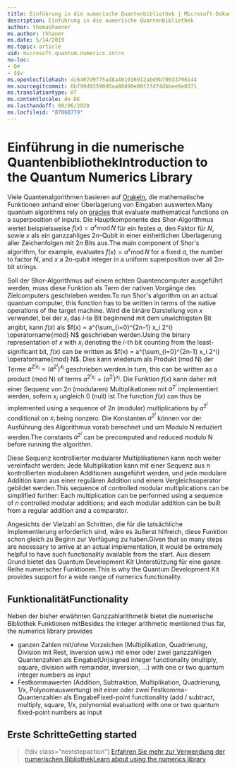 ```yaml
---
title: Einführung in die numerische Quantenbibliothek | Microsoft-Dokumentation
description: Einführung in die numerische Quantenbibliothek
author: thomashaener
ms.author: thhaner
ms.date: 5/14/2019
ms.topic: article
uid: microsoft.quantum.numerics.intro
no-loc:
- Q#
- $$v
ms.openlocfilehash: dc6407d9775ad8a401036912abd0b70033796144
ms.sourcegitcommit: 6bf99d93590d6aa80490e88f2fd74dbbee8e0371
ms.translationtype: HT
ms.contentlocale: de-DE
ms.lasthandoff: 08/06/2020
ms.locfileid: "87868779"
---
```

# <a name="introduction-to-the-quantum-numerics-library"></a><span data-ttu-id="d574f-103">Einführung in die numerische Quantenbibliothek</span><span class="sxs-lookup"><span data-stu-id="d574f-103">Introduction to the Quantum Numerics Library</span></span>

<span data-ttu-id="d574f-104">Viele Quantenalgorithmen basieren auf [Orakeln](xref:microsoft.quantum.concepts.oracles), die mathematische Funktionen anhand einer Überlagerung von Eingaben auswerten.</span><span class="sxs-lookup"><span data-stu-id="d574f-104">Many quantum algorithms rely on [oracles](xref:microsoft.quantum.concepts.oracles) that evaluate mathematical functions on a superposition of inputs.</span></span>
<span data-ttu-id="d574f-105">Die Hauptkomponente des Shor-Algorithmus wertet beispielsweise $f(x) = a^x\operatorname{mod} N$ für ein festes $a$, den Faktor für $N$, sowie $x$ als ein ganzzahliges $2n$-Qubit in einer einheitlichen Überlagerung aller Zeichenfolgen mit $2n$ Bits aus.</span><span class="sxs-lookup"><span data-stu-id="d574f-105">The main component of Shor's algorithm, for example, evaluates $f(x) = a^x\operatorname{mod} N$ for a fixed $a$, the number to factor $N$, and $x$ a $2n$-qubit integer in a uniform superposition over all $2n$-bit strings.</span></span>

<span data-ttu-id="d574f-106">Soll der Shor-Algorithmus auf einem echten Quantencomputer ausgeführt werden, muss diese Funktion als Term der nativen Vorgänge des Zielcomputers geschrieben werden.</span><span class="sxs-lookup"><span data-stu-id="d574f-106">To run Shor's algorithm on an actual quantum computer, this function has to be written in terms of the native operations of the target machine.</span></span>
<span data-ttu-id="d574f-107">Wird die binäre Darstellung von $x$ verwendet, bei der $x_i$ das $i$-te Bit beginnend mit dem unwichtigsten Bit angibt, kann $f(x)$ als $f(x) = a^{\sum_{i=0}^{2n-1} x_i 2^i} \operatorname{mod} N$ geschrieben werden.</span><span class="sxs-lookup"><span data-stu-id="d574f-107">Using the binary representation of $x$ with $x_i$ denoting the $i$-th bit counting from the least-significant bit, $f(x)$ can be written as $f(x) = a^{\sum_{i=0}^{2n-1} x_i 2^i} \operatorname{mod} N$.</span></span>
<span data-ttu-id="d574f-108">Dies kann wiederum als Produkt (mod N) der Terme $a^{2^i x_i}=(a^{2^i})^{x_i}$ geschrieben werden.</span><span class="sxs-lookup"><span data-stu-id="d574f-108">In turn, this can be written as a product (mod N) of terms $a^{2^i x_i}=(a^{2^i})^{x_i}$.</span></span> <span data-ttu-id="d574f-109">Die Funktion $f(x)$ kann daher mit einer Sequenz von $2n$ (modularen) Multiplikationen mit $a^{2^i}$ implementiert werden, sofern $x_i$ ungleich 0 (null) ist.</span><span class="sxs-lookup"><span data-stu-id="d574f-109">The function $f(x)$ can thus be implemented using a sequence of $2n$ (modular) multiplications by $a^{2^i}$ conditional on $x_i$ being nonzero.</span></span> <span data-ttu-id="d574f-110">Die Konstanten $a^{2^i}$ können vor der Ausführung des Algorithmus vorab berechnet und um Modulo N reduziert werden.</span><span class="sxs-lookup"><span data-stu-id="d574f-110">The constants $a^{2^i}$ can be precomputed and reduced modulo N before running the algorithm.</span></span>

<span data-ttu-id="d574f-111">Diese Sequenz kontrollierter modularer Multiplikationen kann noch weiter vereinfacht werden: Jede Multiplikation kann mit einer Sequenz aus $n$ kontrollierten modularen Additionen ausgeführt werden, und jede modulare Addition kann aus einer regulären Addition und einem Vergleichsoperator gebildet werden.</span><span class="sxs-lookup"><span data-stu-id="d574f-111">This sequence of controlled modular multiplications can be simplified further: Each multiplication can be performed using a sequence of $n$ controlled modular additions; and each modular addition can be built from a regular addition and a comparator.</span></span>


<span data-ttu-id="d574f-112">Angesichts der Vielzahl an Schritten, die für die tatsächliche Implementierung erforderlich sind, wäre es äußerst hilfreich, diese Funktion schon gleich zu Beginn zur Verfügung zu haben.</span><span class="sxs-lookup"><span data-stu-id="d574f-112">Given that so many steps are necessary to arrive at an actual implementation, it would be extremely helpful to have such functionality available from the start.</span></span>
<span data-ttu-id="d574f-113">Aus diesem Grund bietet das Quantum Development Kit Unterstützung für eine ganze Reihe numerischer Funktionen.</span><span class="sxs-lookup"><span data-stu-id="d574f-113">This is why the Quantum Development Kit provides support for a wide range of numerics functionality.</span></span>


## <a name="functionality"></a><span data-ttu-id="d574f-114">Funktionalität</span><span class="sxs-lookup"><span data-stu-id="d574f-114">Functionality</span></span>

<span data-ttu-id="d574f-115">Neben der bisher erwähnten Ganzzahlarithmetik bietet die numerische Bibliothek Funktionen mit</span><span class="sxs-lookup"><span data-stu-id="d574f-115">Besides the integer arithmetic mentioned thus far, the numerics library provides</span></span>

- <span data-ttu-id="d574f-116">ganzen Zahlen mit/ohne Vorzeichen (Multiplikation, Quadrierung, Division mit Rest, Inversion usw.) mit einer oder zwei ganzzahligen Quantenzahlen als Eingabe</span><span class="sxs-lookup"><span data-stu-id="d574f-116">(Un)signed integer functionality (multiply, square, division with remainder, inversion, ...) with one or two quantum integer numbers as input</span></span>
- <span data-ttu-id="d574f-117">Festkommawerten (Addition, Subtraktion, Multiplikation, Quadrierung, 1/x, Polynomauswertung) mit einer oder zwei Festkomma-Quantenzahlen als Eingabe</span><span class="sxs-lookup"><span data-stu-id="d574f-117">Fixed-point functionality (add / subtract, multiply, square, 1/x, polynomial evaluation) with one or two quantum fixed-point numbers as input</span></span>

## <a name="getting-started"></a><span data-ttu-id="d574f-118">Erste Schritte</span><span class="sxs-lookup"><span data-stu-id="d574f-118">Getting started</span></span>

> [!div class="nextstepaction"]
> [<span data-ttu-id="d574f-119">Erfahren Sie mehr zur Verwendung der numerischen Bibliothek</span><span class="sxs-lookup"><span data-stu-id="d574f-119">Learn about using the numerics library</span></span>](xref:microsoft.quantum.numerics.usage)
